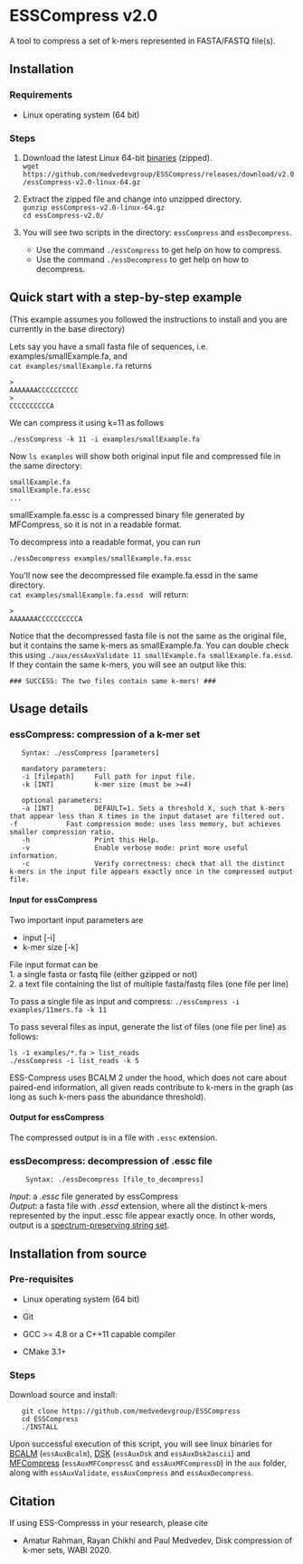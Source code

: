 # ESSCompress v2.0

A tool to compress a set of k-mers represented in FASTA/FASTQ file(s).


## Installation

### Requirements

- Linux operating system (64 bit)

### Steps

1. Download the latest Linux 64-bit [binaries](https://github.com/medvedevgroup/ESSCompress/releases/download/v2.0/essCompress-v2.0-linux-64.gz) (zipped).   
`wget https://github.com/medvedevgroup/ESSCompress/releases/download/v2.0/essCompress-v2.0-linux-64.gz`

2. Extract the zipped file and change into unzipped directory.   
`gunzip essCompress-v2.0-linux-64.gz`   
`cd essCompress-v2.0/`


3. You will see two scripts in the directory: `essCompress` and `essDecompress`. 
	- Use the command `./essCompress` to get help on how to compress. 
	- Use the command `./essDecompress`  to get help on how to decompress.



## Quick start with a step-by-step example

(This example assumes you followed the instructions to install and you are currently in the base directory)

Lets say you have a small fasta file of sequences, i.e. examples/smallExample.fa, and   
`cat examples/smallExample.fa` returns

```
>
AAAAAAACCCCCCCCCC
>
CCCCCCCCCCA
```
We can compress it using k=11 as follows
```
./essCompress -k 11 -i examples/smallExample.fa
```  
Now `ls examples` will show both original input file and compressed file in the same directory:

```
smallExample.fa
smallExample.fa.essc
...
```
smallExample.fa.essc is a compressed binary file generated by MFCompress, so it is not in a readable format.

To decompress into a readable format, you can run
```
./essDecompress examples/smallExample.fa.essc   
```

You'll now see the decompressed file example.fa.essd in the same directory.   
`cat examples/smallExample.fa.essd ` will return:    

```
>
AAAAAAACCCCCCCCCCA
```
Notice that the decompressed fasta file is not the same as the original file, but it contains the same k-mers as smallExample.fa. You can double check this using
`./aux/essAuxValidate 11 smallExample.fa smallExample.fa.essd`.   
If they contain the same k-mers, you will see an output like this:

```
### SUCCESS: The two files contain same k-mers! ###
```


## Usage details

### essCompress: compression of a k-mer set
	
       Syntax: ./essCompress [parameters]   
       
       mandatory parameters:  
       -i [filepath]     Full path for input file.        
	   -k [INT]          k-mer size (must be >=4)
	   
	   optional parameters:  
	   -a [INT]          DEFAULT=1. Sets a threshold X, such that k-mers that appear less than X times in the input dataset are filtered out. 	   -f		     Fast compression mode: uses less memory, but achieves smaller compression ratio.
	   -h                Print this Help.
	   -v                Enable verbose mode: print more useful information.
	   -c                Verify correctness: check that all the distinct k-mers in the input file appears exactly once in the compressed output file.



#### Input for essCompress 

Two important input parameters are 
* input [-i]   
* k-mer size [-k]   

File input format can be   
	1. a single fasta or fastq file (either gzipped or not)   
	2. a text file containing the list of multiple fasta/fastq files (one file per line)	 

To pass a single file as input and compress: `./essCompress -i examples/11mers.fa -k 11`

To pass several files as input, generate the list of files (one file per line) as follows:

```
ls -1 examples/*.fa > list_reads   
./essCompress -i list_reads -k 5
```

ESS-Compress uses BCALM 2 under the hood, which does not care about paired-end information, all given reads contribute to k-mers in the graph (as long as such k-mers pass the abundance threshold).



#### Output for essCompress 
The compressed output is in a file with `.essc` extension.




     
### essDecompress: decompression of .essc file
  
        Syntax: ./essDecompress [file_to_decompress]

*Input*: a *.essc* file generated by essCompress   
*Output*: a fasta file with *.essd* extension, where all the distinct k-mers represented by the input .essc file appear exactly once. In other words, output is a [spectrum-preserving string set](http://doi.org/10.1007/978-3-030-45257-5_10).
   

## Installation from source

### Pre-requisites
- Linux operating system (64 bit) 

- Git 

- GCC >= 4.8 or a C++11 capable compiler   

- CMake 3.1+   

### Steps

Download source and install:

       git clone https://github.com/medvedevgroup/ESSCompress
       cd ESSCompress
       ./INSTALL

Upon successful execution of this script, you will see linux binaries for [BCALM](https://github.com/GATB/bcalm) (`essAuxBcalm`), [DSK](https://github.com/GATB/dsk) (`essAuxDsk` and `essAuxDsk2ascii`) and [MFCompress](http://bioinformatics.ua.pt/software/mfcompress/) (`essAuxMFCompressC` and `essAuxMFCompressD`) in the `aux` folder, along with `essAuxValidate`, `essAuxCompress` and `essAuxDecompress`. 

	

## Citation

If using ESS-Compresss in your research, please cite
* Amatur Rahman, Rayan Chikhi and Paul Medvedev, Disk compression of k-mer sets, WABI 2020.
